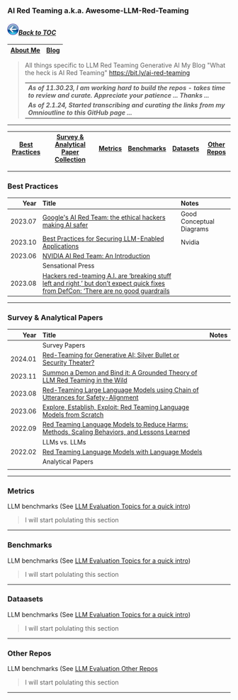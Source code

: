 ### AI Red Teaming a.k.a. Awesome-LLM-Red-Teaming
#### _[<img src="images/back_button_2.png" width="25" height="25">Back to TOC](https://github.com/xsankar/Awesome-Awesome-LLM)_
| [About Me](https://ksankar.medium.com/about-me-the-pitter-patter-of-small-feats-de22f4c36ea6) | [Blog](https://ksankar.medium.com) |
| :- | :- |
> All things specific to LLM Red Teaming Generative AI
> My Blog "What the heck is AI Red Teaming" https://bit.ly/ai-red-teaming
>
> |  |
> | :- |
> |***As of 11.30.23, I am working hard to build the repos - takes time to review and curate. Appreciate your patience ... Thanks ...***|
> |***As of  2.1.24, Started transcribing and curating the links from my Omnioutline to this GitHub page ...***|
> 
---
| [Best Practices](#best-practices) |[Survey & Analytical Paper Collection](#survey--analytical-papers) | [Metrics](#metrics) | [Benchmarks](#benchmarks) | [Datasets](#datasets) | [Other Repos](#other-repos) |
| :-: | :-: | :-: | :-: | :-: | :-: |
---
### Best Practices 
| Year | Title | Notes | 
| -: | :- | :- |
| 2023.07 | [Google's AI Red Team: the ethical hackers making AI safer](https://blog.google/technology/safety-security/googles-ai-red-team-the-ethical-hackers-making-ai-safer/) | Good Conceptual Diagrams|
| 2023.10 | [Best Practices for Securing LLM-Enabled Applications](https://developer.nvidia.com/blog/best-practices-for-securing-llm-enabled-applications/) | Nvidia |
| 2023.06 | [NVIDIA AI Red Team: An Introduction](https://developer.nvidia.com/blog/nvidia-ai-red-team-an-introduction/) | |
| | Sensational Press | |
| 2023.08 | [Hackers red-teaming A.I. are ‘breaking stuff left and right,’ but don’t expect quick fixes from DefCon: ‘There are no good guardrails](https://fortune.com/2023/08/13/hackers-red-teaming-ai-defcon-breaking-stuff-but-no-quick-fixes/) | | 
---
### Survey & Analytical Papers 
| Year | Title | Notes | 
| -: | :- | :- |
| | Survey Papers | |
| 2024.01 | [Red-Teaming for Generative AI: Silver Bullet or Security Theater?](https://arxiv.org/abs/2401.15897) | |
| 2023.11 | [Summon a Demon and Bind it: A Grounded Theory of LLM Red Teaming in the Wild](https://arxiv.org/abs/2311.06237) | |
| 2023.08 | [Red-Teaming Large Language Models using Chain of Utterances for Safety-Alignment](https://arxiv.org/abs/2308.09662) | |
| 2023.06 | [Explore, Establish, Exploit: Red Teaming Language Models from Scratch](https://arxiv.org/abs/2306.09442) | |
| 2022.09 | [Red Teaming Language Models to Reduce Harms: Methods, Scaling Behaviors, and Lessons Learned](https://arxiv.org/abs/2209.07858) | |
| | LLMs vs. LLMs | |
| 2022.02 | [Red Teaming Language Models with Language Models](https://arxiv.org/abs/2202.03286) | |
| | Analytical Papers | |
| |  | |
---
### Metrics 
LLM benchmarks (See [LLM Evaluation Topics for a quick intro](https://github.com/xsankar/Awesome-LLM-Eval-MetricMinds?tab=readme-ov-file#metrics--benchmarks-by-topic))
> I will start polulating this section
---
### Benchmarks 
LLM benchmarks (See [LLM Evaluation Topics for a quick intro](https://github.com/xsankar/Awesome-LLM-Eval-MetricMinds?tab=readme-ov-file#metrics--benchmarks-by-topic))
> I will start polulating this section
---
### Dataasets 
LLM benchmarks (See [LLM Evaluation Topics for a quick intro](https://github.com/xsankar/Awesome-LLM-Eval-MetricMinds?tab=readme-ov-file#metrics--benchmarks-by-topic))
> I will start polulating this section
---
### Other Repos 
LLM benchmarks (See [LLM Evaluation Other Repos](https://github.com/xsankar/Awesome-LLM-Eval-MetricMinds?tab=readme-ov-file#other-repos)
> I will start polulating this section
---
